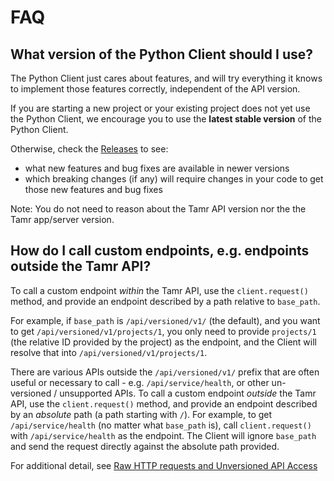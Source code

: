 # FAQ

## What version of the Python Client should I use?

The Python Client just cares about features, and will try everything it knows to implement those features correctly, independent of the API version.

If you are starting a new project or your existing project does not yet use the Python Client, we encourage you to use the **latest stable version** of the Python Client.

Otherwise, check the [Releases](https://github.com/Datatamer/tamr-client/releases) to see:

* what new features and bug fixes are available in newer versions
* which breaking changes (if any) will require changes in your code to get those new features and bug fixes

Note: You do not need to reason about the Tamr API version nor the the Tamr app/server version.

## How do I call custom endpoints, e.g. endpoints outside the Tamr API?

To call a custom endpoint *within* the Tamr API, use the `client.request()` method, and provide an endpoint described by a path relative to `base_path`.

For example, if `base_path` is `/api/versioned/v1/` (the default), and you want to get `/api/versioned/v1/projects/1`, you only need to provide `projects/1` (the relative ID provided by the project) as the endpoint, and the Client will resolve that into `/api/versioned/v1/projects/1`.

There are various APIs outside the `/api/versioned/v1/` prefix that are often useful or necessary to call - e.g. `/api/service/health`, or other un-versioned / unsupported APIs. To call a custom endpoint *outside* the Tamr API, use the `client.request()` method, and provide an endpoint described by an *absolute* path (a path starting with `/`). For example, to get `/api/service/health` (no matter what `base_path` is), call `client.request()` with `/api/service/health` as the endpoint. The Client will ignore `base_path` and send the request directly against the absolute path provided.

For additional detail, see [Raw HTTP requests and Unversioned API Access](<user-guide/advanced-usage:Raw HTTP requests and Unversioned API Access>)
